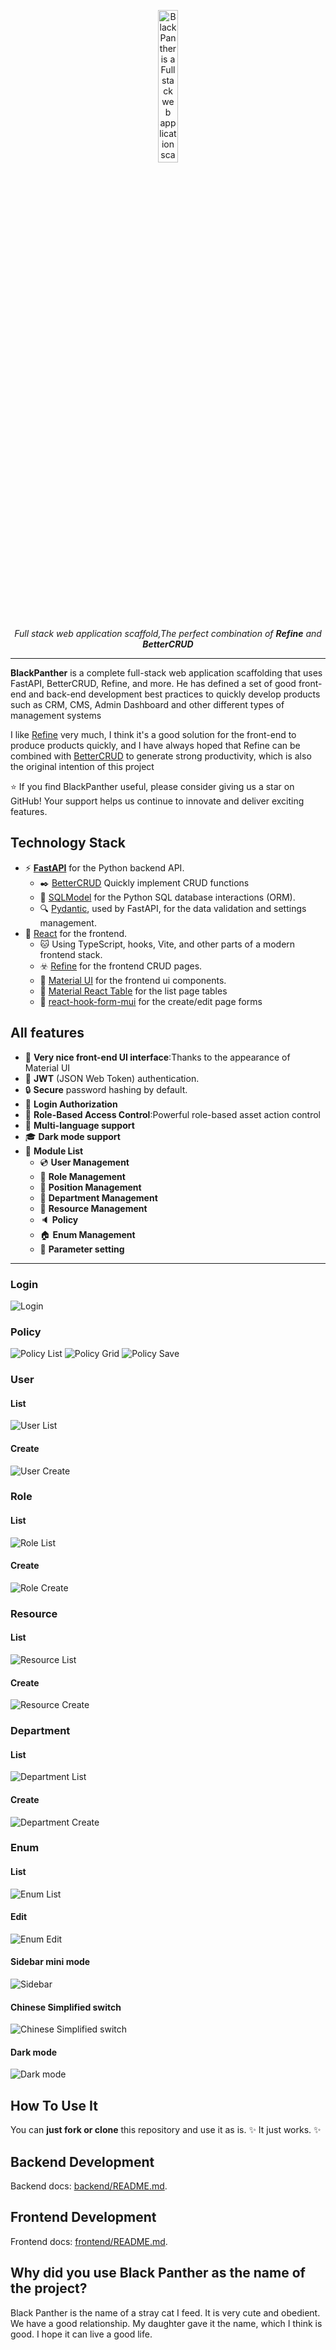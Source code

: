 <p align="center">
  <a href="https://github.com/bigrivi/black-panther">
    <img src="resources/Black Panther.png" alt="BlackPanther is a Full stack web application scaffold,Using FastAPI,BetterCRUD,Refine and more." width="25%" height="auto">
  </a>
</p>
<p align="center" markdown=1>
  <i>Full stack web application scaffold,The perfect combination of <b>Refine</b> and <b>BetterCRUD</b></i>
</p>
<hr>

**BlackPanther** is a complete full-stack web application scaffolding that uses FastAPI, BetterCRUD, Refine, and more.
He has defined a set of good front-end and back-end development best practices to quickly develop products such as CRM, CMS, Admin Dashboard and other different types of management systems

I like [Refine](https://refine.dev/) very much, I think it's a good solution for the front-end to produce products quickly, and I have always hoped that Refine can be combined with [BetterCRUD](https://github.com/bigrivi/better_crud) to generate strong productivity, which is also the original intention of this project

⭐ If you find BlackPanther useful, please consider giving us a star on GitHub! Your support helps us continue to innovate and deliver exciting features.

## Technology Stack

- ⚡ [**FastAPI**](https://fastapi.tiangolo.com) for the Python backend API.
    - ✒️ [BetterCRUD](https://github.com/bigrivi/better_crud) Quickly implement CRUD functions
    - 🧰 [SQLModel](https://sqlmodel.tiangolo.com) for the Python SQL database interactions (ORM).
    - 🔍 [Pydantic](https://docs.pydantic.dev), used by FastAPI, for the data validation and settings management.
- 🚀 [React](https://react.dev) for the frontend.
    - 🐱 Using TypeScript, hooks, Vite, and other parts of a modern frontend stack.
    - ☣️ [Refine](https://refine.dev/) for the frontend CRUD pages.
    - 🔷 [Material UI](material-ui.com) for the frontend ui components.
    - 🐩 [Material React Table](https://www.material-react-table.com/) for the list page tables
    - 💅 [react-hook-form-mui](https://github.com/dohomi/react-hook-form-mui) for the create/edit page forms

## All features
- 🎁 **Very nice front-end UI interface**:Thanks to the appearance of Material UI
- 🔑 **JWT** (JSON Web Token) authentication.
- 🔒 **Secure** password hashing by default.
- 🐼 **Login Authorization**
- 🐎 **Role-Based Access Control**:Powerful role-based asset action control
- 🐥 **Multi-language support**
- 🎓 **Dark mode support**
- 🎉 **Module List**
  - 💿 **User Management**
  - 🎇 **Role Management**
  - 🎃 **Position Management**
  - 🔦 **Department Management**
  - 📲 **Resource Management**
  - 🔈 **Policy**
  - 🏠 **Enum Management**
  - 🌠 **Parameter setting**
<hr>

### Login
![Login](resources/login.png)

### Policy
![Policy List](resources/policy-list.png)
![Policy Grid](resources/policy-grid.png)
![Policy Save](resources/policy-save.png)

### User
#### List
![User List](resources/user-list.png)
#### Create
![User Create](resources/user-create.png)

### Role
#### List
![Role List](resources/role-list.png)
#### Create
![Role Create](resources/role-create.png)

### Resource
#### List
![Resource List](resources/resource-list.png)

#### Create
![Resource Create](resources/resource-create.png)


### Department
#### List
![Department List](resources/department-list.png)

#### Create
![Department Create](resources/department-create.png)

### Enum
#### List
![Enum List](resources/enum-list.png)

#### Edit
![Enum Edit](resources/enum-edit.png)

#### Sidebar mini mode
![Sidebar](resources/sidebar-mini.png)

#### Chinese Simplified switch
![Chinese Simplified switch](resources/zh-cn-switch.png)

#### Dark mode
![Dark mode](resources/dark-mode.png)

## How To Use It
You can **just fork or clone** this repository and use it as is.
✨ It just works. ✨

## Backend Development

Backend docs: [backend/README.md](./backend/README.md).

## Frontend Development

Frontend docs: [frontend/README.md](./frontend/README.md).

## Why did you use Black Panther as the name of the project?
Black Panther is the name of a stray cat I feed. It is very cute and obedient. We have a good relationship. My daughter gave it the name, which I think is good. I hope it can live a good life.
